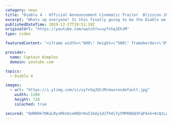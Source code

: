 ```yaml
---
category: news
title: "Diablo 4 - Official Announcement Cinematic Trailer  Blizzcon 2019 (REACTION) A TRUE SUCCESSOR!"
excerpt: "Whats up everyone! Is this finally going to be the Diablo we have been waiting for? Another video on our reaction stop. Hope you enjoy! Original video: ..."
publishedDateTime: 2019-12-27T19:51:19Z
originalUrl: "https://youtube.com/watch?v=uyfn5qJEhJM"
type: video

featuredContent: "<iframe width=\"800\" height=\"500\" frameborder=\"0\" src=\"https://www.youtube.com/embed/uyfn5qJEhJM\" allow=\"accelerometer; autoplay; encrypted-media; gyroscope; picture-in-picture\" allowfullscreen></iframe>"

provider:
  name: Captain Komplex
  domain: youtube.com

topics:
  - Diablo 4

images:
  - url: "https://i.ytimg.com/vi/uyfn5qJEhJM/maxresdefault.jpg"
    width: 1280
    height: 720
    isCached: true

secured: "0dRN9k70KaLRyoMknUie0QOrKe51kUy1dJ7hdi7ytMPKN6Q3FqP4xh+8cQzLA2QJvelmNXE0kN9wOLHxt0tPiq6kr+kF1LABFm7+z3/UfQjxn1nJxJakDVs979twvI9zY/ECHYH0sRnlEzbarUuVW0F2cXocaiRbUAcEETz2SWTubHDJKRGdOsoaWyvVIq5HS00JDPIcMJf4E27YnWKIAQkaUSWIYQ7goNl34MHFtwJhR0V9QoJ8QXzZpsOn4D4so3MmrMtFm9rbgI+m1eiISiPjONYCA5jqiTgFBAfrQANth9IRfqoVw0xUvVA+ov6JxmcHiXMgmetBk4w8Z2ZnmjU2LkmvfIO91FstKRyh+4npulu9l6PGFUu2pR3A2qL/FLhGSfX0+LinB1tarpCu0thzoBuKIkDNFqC+BWVpadJbbI7oZqQJpbNmzIiI1KpY;ww+L1yWTHRM8jQb6Z/aMcw=="
---
```


